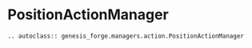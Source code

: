 # PositionActionManager

```{eval-rst}
.. autoclass:: genesis_forge.managers.action.PositionActionManager
```
